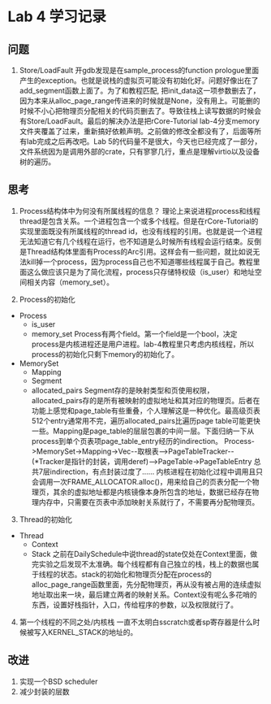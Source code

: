 # Lab 4 学习记录

## 问题
1. Store/LoadFault
开gdb发现是在sample_process的function prologue里面产生的exception。也就是说栈的虚拟页可能没有初始化好。问题好像出在了add_segment函数上面了。为了和教程匹配, 把init_data这一项参数删去了，因为本来从alloc_page_range传进来的时候就是None，没有用上。可能删的时候不小心把物理页分配相关的代码页删去了。导致往栈上读写数据的时候会有Store/LoadFault。最后的解决办法是把rCore-Tutorial lab-4分支memory文件夹覆盖了过来，重新搞好依赖声明。之前做的修改全都没有了，后面等所有lab完成之后再改吧。Lab 5的代码量不是很大，今天也已经完成了一部分，文件系统因为是调用外部的crate，只有寥寥几行，重点是理解virtio以及设备树的遍历。

## 思考
1. Process结构体中为何没有所属线程的信息？
理论上来说进程process和线程thread是包含关系。一个进程包含一个或多个线程。但是在rCore-Tutorial的实现里面既没有所属线程的thread id，也没有线程的引用。也就是说一个进程无法知道它有几个线程在运行，也不知道是么时候所有线程会运行结束。反倒是Thread结构体里面有Process的Arc引用。这样会有一些问题，就比如说无法kill掉一个process，因为process自己也不知道哪些线程属于自己。教程里面这么做应该只是为了简化流程，process只存储特权级（is_user）和地址空间相关内容（memory_set）。

2. Process的初始化
- Process
    - is_user
    - memory_set
Process有两个field。第一个field是一个bool，决定process是内核进程还是用户进程。lab-4教程里只考虑内核线程，所以process的初始化只剩下memory的初始化了。
- MemorySet
    - Mapping
    - Segment
    - allocated_pairs
Segment存的是映射类型和页使用权限，allocated_pairs存的是所有被映射的虚拟地址和其对应的物理页。后者在功能上感觉和page_table有些重叠，个人理解这是一种优化。最高级页表512个entry通常用不完，遍历allocated_pairs比遍历page table可能更快一些。Mapping是page_table的层层包裹的中间一层。下面归纳一下从process到单个页表项page_table_entry经历的indirection。
Process->MemorySet->Mapping->Vec<PageTableTracker>--取根表-->PageTableTracker--(*Tracker是指针的封装，调用deref)-->PageTable->PageTableEntry
总共7层indirection，有点封装过度了……
内核进程在初始化过程中调用且只会调用一次FRAME_ALLOCATOR.alloc()，用来给自己的页表分配一个物理页，其余的虚拟地址都是内核镜像本身所包含的地址，数据已经存在物理内存中，只需要在页表中添加映射关系就行了，不需要再分配物理页。


3. Thread的初始化
- Thread
    - Context
    - Stack
之前在DailySchedule中说thread的state仅处在Context里面，做完实验之后发现不太准确。每个线程都有自己独立的栈，栈上的数据也属于线程的状态。stack的初始化和物理页分配在process的alloc_page_range函数里面，先分配物理页，再从没有被占用的连续虚拟地址取出来一块，最后建立两者的映射关系。Context没有呢么多花哨的东西，设置好栈指针，入口，传给程序的参数，以及权限就行了。

4. 第一个线程的不同之处/内核栈
一直不太明白sscratch或者sp寄存器是什么时候被写入KERNEL_STACK的地址的。

## 改进
1. 实现一个BSD scheduler
2. 减少封装的层数